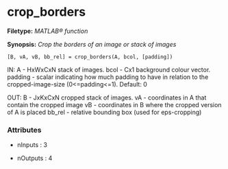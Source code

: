 # crop_borders

**Filetype:** _MATLAB&reg; function_

**Synopsis:** _Crop the borders of an image or stack of images_

    [B, vA, vB, bb_rel] = crop_borders(A, bcol, [padding])

IN:
    A - HxWxCxN stack of images.
    bcol - Cx1 background colour vector.
    padding - scalar indicating how much padding to have in relation to
              the cropped-image-size (0<=padding<=1). Default: 0

OUT:
    B - JxKxCxN cropped stack of images.
    vA     - coordinates in A that contain the cropped image
    vB     - coordinates in B where the cropped version of A is placed
    bb_rel - relative bounding box (used for eps-cropping)


### Attributes


- nInputs : 3

- nOutputs : 4
